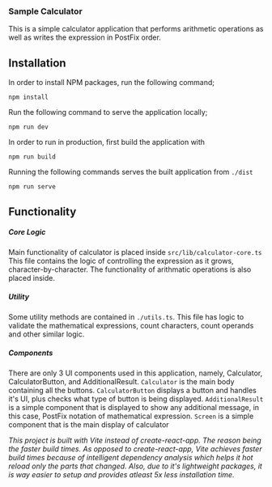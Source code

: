 ### Sample Calculator
This is a simple calculator application that performs arithmetic operations as well as writes the expression in PostFix order.

## Installation
In order to install NPM packages, run the following command;
```
npm install
```

Run the following command to serve the application locally;
```
npm run dev
```

In order to run in production, first build the application with 
```
npm run build
```

Running the following commands serves the built application from `./dist`

```
npm run serve
```

## Functionality
##### Core Logic
Main functionality of calculator is placed inside `src/lib/calculator-core.ts`
This file contains the logic of controlling the expression as it grows, character-by-character. The functionality of arithmatic operations is also placed inside.

##### Utility
Some utility methods are contained in `./utils.ts`. This file has logic to validate the mathematical expressions, count characters, count operands and other similar logic.

##### Components
There are only 3 UI components used in this application, namely, Calculator, CalculatorButton, and AdditionalResult.
`Calculator` is the main body containing all the buttons.
`CalculatorButton` displays a button and handles it's UI, plus checks what type of button is being displayed.
`AdditionalResult` is a simple component that is displayed to show any additional message, in this case, PostFix notation of mathematical expression.
`Screen` is a simple component that is the main display of calculator




 _This project is built with Vite instead of create-react-app. The reason being the faster build times. As opposed to create-react-app, Vite achieves faster build times because of intelligent dependency analysis which helps it hot reload only the parts that changed. Also, due to it's lightweight packages, it is way easier to setup and provides atleast 5x less installation time._